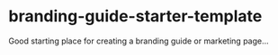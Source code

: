 # branding-guide-starter-template
Good starting place for creating a branding guide or marketing page...
